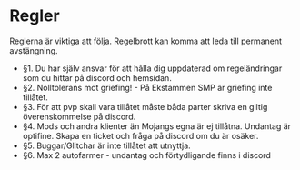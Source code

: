 # Regler
Reglerna är viktiga att följa. Regelbrott kan komma att leda till permanent avstängning.

* §1. Du har själv ansvar för att hålla dig uppdaterad om regeländringar som du hittar på discord och hemsidan.
* §2. Nolltolerans mot griefing! - På Ekstammen SMP är griefing inte tillåtet.
* §3. För att pvp skall vara tillåtet måste båda parter skriva en giltig överenskommelse på discord. 
* §4. Mods och andra klienter än Mojangs egna är ej tillåtna. Undantag är optifine. Skapa en ticket och fråga på discord om du är osäker.
* §5. Buggar/Glitchar är inte tillåtet att utnyttja.
* §6. Max 2 autofarmer - undantag och förtydligande finns i discord